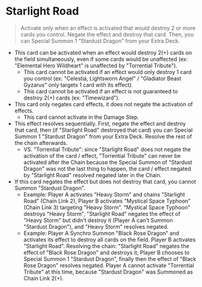 # Starlight Road

> Activate only when an effect is activated that would destroy 2 or more cards you control. Negate the effect and destroy that card. Then, you can Special Summon 1 “Stardust Dragon” from your Extra Deck.

*   This card can be activated when an effect would destroy 2(+) cards on the field simultaneously, even if some cards would be unaffected (ex: "Elemental Hero Wildheart" is unaffected by "Torrential Tribute").
    *   This card cannot be activated if an effect would only destroy 1 card you control (ex: "Celestia, Lightsworn Angel" / "Gladiator Beast Gyzarus" only targets 1 card with its effect).
    *   This card cannot be activated if an effect is not guaranteed to destroy 2(+) cards (ex: "Timewizard").
*   This card only negates card effects, it does not negate the activation of effects.
    *   This card cannot activate in the Damage Step.
*   This effect resolves sequentially. First, negate the effect and destroy that card, then (if "Starlight Road" destroyed that card) you can Special Summon 1 "Stardust Dragon" from your Extra Deck. Resolve the rest of the chain afterwards.
    *   VS. "Torrential Tribute": since "Starlight Road" does not negate the activation of the card / effect, "Torrential Tribute" can never be activated after the Chain because the Special Summon of "Stardust Dragon" was not the last thing to happen, the card / effect negated by "Starlight Road" resolved negated later in the Chain.
*   If this card negates the effect but does not destroy that card, you cannot Summon "Stardust Dragon".
    *   Example: Player A activates "Heavy Storm" and chains "Starlight Road" (Chain Link 2), Player B activates "Mystical Space Typhoon" (Chain Link 3) targeting "Heavy Storm". "Mystical Space Typhoon" destroys "Heavy Storm", "Starlight Road" negates the effect of "Heavy Storm" but didn't destroy it (Player A can't Summon "Stardust Dragon"), and "Heavy Storm" resolves negated.
    *   Example: Player A Synchro Summon "Black Rose Dragon" and activates its effect to destroy all cards on the field. Player B activates "Starlight Road". Resolving the chain: "Starlight Road" negates the effect of "Black Rose Dragon" and destroys it, Player B chooses to Special Summon 1 "Stardust Dragon", finally then the effect of "Black Rose Dragon" resolves negated. Player A cannot activate "Torrential Tribute" at this time, because "Stardust Dragon" was Summoned as Chain Link 2(+).
